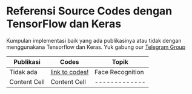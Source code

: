 # Referensi Source Codes dengan TensorFlow dan Keras
Kumpulan implementasi baik yang ada publikasinya atau tidak dengan menggunakana Tensorflow dan Keras.
Yuk gabung our [Telegram Group](t.me/tf_id)


| Publikasi         | Codes                                   | Topik                   |           
| -------------     | -------------                            | -------------          |
| Tidak ada      |  [link to codes!](https://github.com/mjDelta/face-recognition-keras)       | Face Recognition     |
| Content Cell      | Content Cell                            | -------------     |
